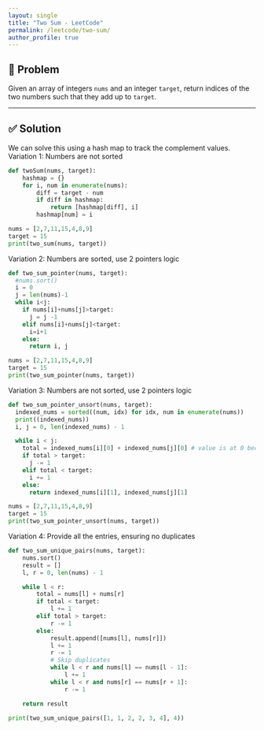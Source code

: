 ```yaml
---
layout: single
title: "Two Sum - LeetCode"
permalink: /leetcode/two-sum/
author_profile: true
---
```


## 🧠 Problem

Given an array of integers `nums` and an integer `target`, return indices of the two numbers such that they add up to `target`.

---

## ✅ Solution

We can solve this using a hash map to track the complement values.
Variation 1: Numbers are not sorted

```python
def twoSum(nums, target):
    hashmap = {}
    for i, num in enumerate(nums):
        diff = target - num
        if diff in hashmap:
            return [hashmap[diff], i]
        hashmap[num] = i

nums = [2,7,11,15,4,8,9]
target = 15
print(two_sum(nums, target))
```
Variation 2: Numbers are sorted, use 2 pointers logic

```python
def two_sum_pointer(nums, target):
  #nums.sort()
  i = 0
  j = len(nums)-1
  while i<j:
    if nums[i]+nums[j]>target:
      j = j -1
    elif nums[i]+nums[j]<target:
      i=i+1
    else:
      return i, j

nums = [2,7,11,15,4,8,9]
target = 15
print(two_sum_pointer(nums, target))
```
Variation 3: Numbers are not sorted, use 2 pointers logic

```python
def two_sum_pointer_unsort(nums, target):
  indexed_nums = sorted((num, idx) for idx, num in enumerate(nums))
  print((indexed_nums))
  i, j = 0, len(indexed_nums) - 1

  while i < j:
    total = indexed_nums[i][0] + indexed_nums[j][0] # value is at 0 because of (num, idx)
    if total > target:
      j -= 1
    elif total < target:
      i += 1
    else:
      return indexed_nums[i][1], indexed_nums[j][1]

nums = [2,7,11,15,4,8,9]
target = 15
print(two_sum_pointer_unsort(nums, target))
```
Variation 4: Provide all the entries, ensuring no duplicates

```python
def two_sum_unique_pairs(nums, target):
    nums.sort()
    result = []
    l, r = 0, len(nums) - 1

    while l < r:
        total = nums[l] + nums[r]
        if total < target:
            l += 1
        elif total > target:
            r -= 1
        else:
            result.append([nums[l], nums[r]])
            l += 1
            r -= 1
            # Skip duplicates
            while l < r and nums[l] == nums[l - 1]:
                l += 1
            while l < r and nums[r] == nums[r + 1]:
                r -= 1

    return result

print(two_sum_unique_pairs([1, 1, 2, 2, 3, 4], 4))
```
